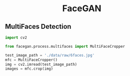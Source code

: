 <h1 align=center> FaceGAN </h1>


## MultiFaces Detection

```python
import cv2

from facegan.process.multifaces import MultiFaceCropper

test_image_path = './data/raw/6faces.jpg'
mfc = MultiFaceCropper()
img = cv2.imread(test_image_path)
images = mfc.crop(img)
```
